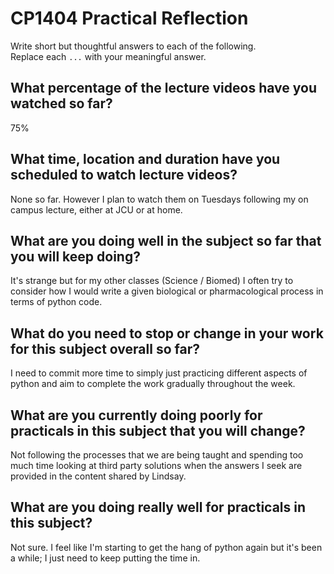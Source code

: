 # CP1404 Practical Reflection

Write short but thoughtful answers to each of the following.  
Replace each `...` with your meaningful answer.

## What percentage of the lecture videos have you watched so far?

75%

## What time, location and duration have you scheduled to watch lecture videos?

None so far. However I plan to watch them on Tuesdays following my on campus lecture, either at JCU or at home.

## What are you doing well in the subject so far that you will keep doing?

It's strange but for my other classes (Science / Biomed) I often try to consider how I would write a given biological or pharmacological process in terms of python code. 

## What do you need to stop or change in your work for this subject overall so far?

I need to commit more time to simply just practicing different aspects of python and aim to complete the work gradually throughout the week.

## What are you currently doing poorly for practicals in this subject that you will change?

Not following the processes that we are being taught and spending too much time looking at third party solutions when the answers I seek are provided in the content shared by Lindsay. 

## What are you doing really well for practicals in this subject?

Not sure. I feel like I'm starting to get the hang of python again but it's been a while; I just need to keep putting the time in. 
